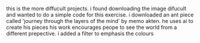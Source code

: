 this is the more diffucult projects. i found downloading the image difucult and wanted to do a simple code for this exercise. i downloaded an ant piece called 'journey through the layers of the mind' by memo akten. he uses ai to create his pieces his work encourages peope to see the world from a different prepective. i added a filter to emphasis the colours